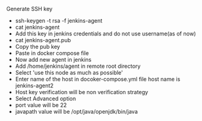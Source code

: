 Generate SSH key

- ssh-keygen -t rsa -f jenkins-agent
- cat jenkins-agent
- Add this key in jenkins credentials and do not use username(as of now)
- cat jenkins-agent.pub
- Copy the pub key
- Paste in docker compose file
- Now add new agent in jenkins
- Add /home/jenkins/agent in remote root directory
- Select 'use this node as much as possible'
- Enter name of the host  in docoker-compose.yml file host name is jenkins-agent2
- Host key verification will be non verification strategy
- Select Advanced option
- port value will be 22
- javapath value will be /opt/java/openjdk/bin/java
